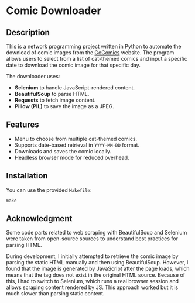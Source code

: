 # Comic Downloader

## Description

This is a network programming project written  in Python to automate the download of comic images from the [GoComics](https://www.gocomics.com) website. The program allows users to select from a list of cat-themed comics and input a specific date to download the comic image for that specific day.

The downloader uses:
- **Selenium** to handle JavaScript-rendered content.
- **BeautifulSoup** to parse HTML.
- **Requests** to fetch image content.
- **Pillow (PIL)** to save the image as a JPEG.

## Features

- Menu to choose from multiple cat-themed comics.
- Supports date-based retrieval in `YYYY-MM-DD` format.
- Downloads and saves the comic locally.
- Headless browser mode for reduced overhead.

## Installation

You can use the provided `Makefile`:

```make```
## Acknowledgment
Some code parts related to web scraping with BeautifulSoup and Selenium were taken from open-source sources to understand best practices for parsing HTML.

During development, I initially attempted to retrieve the comic image by parsing the static HTML manually and then using BeautifulSoup. However, I found that the image is generated by JavaScript after the page loads, which means that the tag does not exist in the original HTML source. Because of this, I had to switch to Selenium, which runs a real browser session and allows scraping content rendered by JS. This approach worked but it is much slower than parsing static content.
